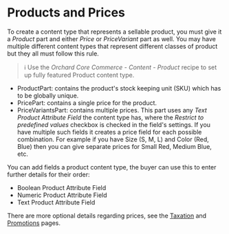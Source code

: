 # Products and Prices

To create a content type that represents a sellable product, you must give it a _Product_ part and either _Price_ or _PriceVariant_ part as well. You may have multiple different content types that represent different classes of product but they all must follow this rule.

> ℹ Use the _Orchard Core Commerce - Content - Product_ recipe to set up fully featured Product content type. 

- ProductPart: contains the product's stock keeping unit (SKU) which has to be globally unique.
- PricePart: contains a single price for the product.
- PriceVariantsPart: contains multiple prices. This part uses any _Text Product Attribute Field_ the content type has, where the _Restrict to predefined values_ checkbox is checked in the field's settings. If you have multiple such fields it creates a price field for each possible combination. For example if you have Size (S, M, L) and Color (Red, Blue) then you can give separate prices for Small Red, Medium Blue, etc.

You can add fields a product content type, the buyer can use this to enter further details for their order:
- Boolean Product Attribute Field
- Numeric Product Attribute Field
- Text Product Attribute Field

There are more optional details regarding prices, see the [Taxation](taxation.md) and [Promotions](promotions.md) pages.
